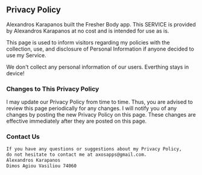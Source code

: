 ## Privacy Policy

Alexandros Karapanos built the Fresher Body app. This SERVICE is provided by Alexandros Karapanos at no cost and is intended for use as is.

This page is used to inform visitors regarding my policies with the collection, use, and disclosure of Personal Information if anyone decided to use my Service.

We don't collect any personal information of our users. Everthing stays in device! 


### Changes to This Privacy Policy

I may update our Privacy Policy from time to time. Thus, you are advised to review this page periodically for any changes. I will notify you of any changes by posting the new Privacy Policy on this page. These changes are effective immediately after they are posted on this page.

### Contact Us

```markdown
If you have any questions or suggestions about my Privacy Policy,
do not hesitate to contact me at axosapps@gmail.com.
Alexandros Karapanos
Dimos Agiou Vasiliou 74060
```
